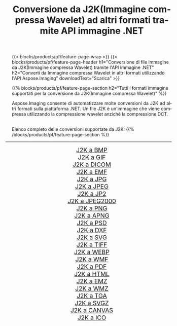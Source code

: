 ﻿---
title: Conversione da J2K(Immagine compressa Wavelet) ad altri formati tramite API immagine .NET 
weight: 3920
url: /it/net/conversion/from/j2k 
lang: it
langdirlevel: 2
locales: zh-hans,ja,it,ru,de,es,fr,nl,id,lt,pl,pt,vi,tr,ko,zh-hant,ar,hi,th,sv,cs,uk,he
description: Usando Aspose.Imaging puoi facilmente convertire da J2K(Immagine compressa Wavelet) ad altri formati
---

{{< blocks/products/pf/feature-page-wrap >}}
{{< blocks/products/pf/feature-page-header h1="Conversione di file immagine da J2K(Immagine compressa Wavelet) tramite l'API immagine .NET" h2="Converti da Immagine compressa Wavelet in altri formati utilizzando l'API Aspose.Imaging" downloadText="Scarica" >}}


{{% blocks/products/pf/feature-page-section  h2="Tutti i formati immagine supportati per la conversione da J2K(Immagine compressa Wavelet)" %}}
<p align=justify>Aspose.Imaging consente di automatizzare molte conversioni da J2K ad altri formati sulla piattaforma .NET. Un file J2K è un'immagine che viene compressa utilizzando la compressione wavelet anziché la compressione DCT.</p>
<br/>
Elenco completo delle conversioni supportate da J2K:
{{% /blocks/products/pf/feature-page-section %}}
<div class="container-fluid productfamilypage bg-gray">
    <div class="convertypes bg-gray agp-content section">
        <div class="container">
		<hr style="margin-left:-20px;"/>
		<div class="row other-converters" style="gap: 10px;font-size: 19px;text-align:center;">
		    <div class='col-md-2 other-converter remove-lp remove-rp'><a href="/imaging/it/net/conversion/j2k-to-bmp" style="padding:15px;">J2K a BMP</a></div><div class='col-md-2 other-converter remove-lp remove-rp'><a href="/imaging/it/net/conversion/j2k-to-gif" style="padding:15px;">J2K a GIF</a></div><div class='col-md-2 other-converter remove-lp remove-rp'><a href="/imaging/it/net/conversion/j2k-to-dicom" style="padding:15px;">J2K a DICOM</a></div><div class='col-md-2 other-converter remove-lp remove-rp'><a href="/imaging/it/net/conversion/j2k-to-emf" style="padding:15px;">J2K a EMF</a></div><div class='col-md-2 other-converter remove-lp remove-rp'><a href="/imaging/it/net/conversion/j2k-to-jpg" style="padding:15px;">J2K a JPG</a></div><div class='col-md-2 other-converter remove-lp remove-rp'><a href="/imaging/it/net/conversion/j2k-to-jpeg" style="padding:15px;">J2K a JPEG</a></div><div class='col-md-2 other-converter remove-lp remove-rp'><a href="/imaging/it/net/conversion/j2k-to-jp2" style="padding:15px;">J2K a JP2</a></div><div class='col-md-2 other-converter remove-lp remove-rp'><a href="/imaging/it/net/conversion/j2k-to-jpeg2000" style="padding:15px;">J2K a JPEG2000</a></div><div class='col-md-2 other-converter remove-lp remove-rp'><a href="/imaging/it/net/conversion/j2k-to-png" style="padding:15px;">J2K a PNG</a></div><div class='col-md-2 other-converter remove-lp remove-rp'><a href="/imaging/it/net/conversion/j2k-to-apng" style="padding:15px;">J2K a APNG</a></div><div class='col-md-2 other-converter remove-lp remove-rp'><a href="/imaging/it/net/conversion/j2k-to-psd" style="padding:15px;">J2K a PSD</a></div><div class='col-md-2 other-converter remove-lp remove-rp'><a href="/imaging/it/net/conversion/j2k-to-dxf" style="padding:15px;">J2K a DXF</a></div><div class='col-md-2 other-converter remove-lp remove-rp'><a href="/imaging/it/net/conversion/j2k-to-svg" style="padding:15px;">J2K a SVG</a></div><div class='col-md-2 other-converter remove-lp remove-rp'><a href="/imaging/it/net/conversion/j2k-to-tiff" style="padding:15px;">J2K a TIFF</a></div><div class='col-md-2 other-converter remove-lp remove-rp'><a href="/imaging/it/net/conversion/j2k-to-webp" style="padding:15px;">J2K a WEBP</a></div><div class='col-md-2 other-converter remove-lp remove-rp'><a href="/imaging/it/net/conversion/j2k-to-wmf" style="padding:15px;">J2K a WMF</a></div><div class='col-md-2 other-converter remove-lp remove-rp'><a href="/imaging/it/net/conversion/j2k-to-pdf" style="padding:15px;">J2K a PDF</a></div><div class='col-md-2 other-converter remove-lp remove-rp'><a href="/imaging/it/net/conversion/j2k-to-html" style="padding:15px;">J2K a HTML</a></div><div class='col-md-2 other-converter remove-lp remove-rp'><a href="/imaging/it/net/conversion/j2k-to-emz" style="padding:15px;">J2K a EMZ</a></div><div class='col-md-2 other-converter remove-lp remove-rp'><a href="/imaging/it/net/conversion/j2k-to-wmz" style="padding:15px;">J2K a WMZ</a></div><div class='col-md-2 other-converter remove-lp remove-rp'><a href="/imaging/it/net/conversion/j2k-to-tga" style="padding:15px;">J2K a TGA</a></div><div class='col-md-2 other-converter remove-lp remove-rp'><a href="/imaging/it/net/conversion/j2k-to-svgz" style="padding:15px;">J2K a SVGZ</a></div><div class='col-md-2 other-converter remove-lp remove-rp'><a href="/imaging/it/net/conversion/j2k-to-canvas" style="padding:15px;">J2K a CANVAS</a></div><div class='col-md-2 other-converter remove-lp remove-rp'><a href="/imaging/it/net/conversion/j2k-to-ico" style="padding:15px;">J2K a ICO</a></div>
                </div>
        </div>
    </div>
</div>
<br/>

